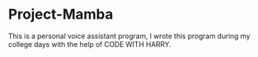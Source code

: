 # Project-Mamba
This is a personal voice assistant program, I wrote this program during my college days with the help of CODE WITH HARRY.

